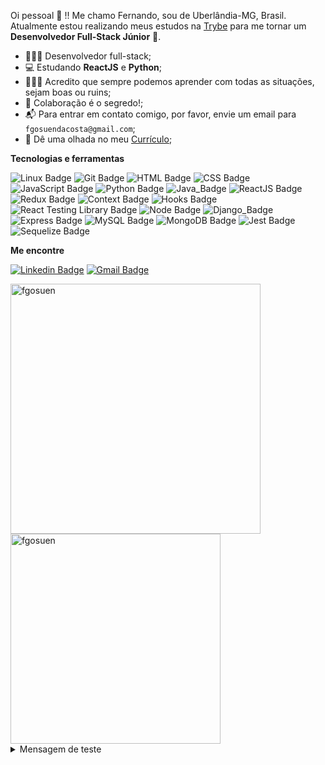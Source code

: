 Oi pessoal 👋 !! Me chamo Fernando, sou de Uberlândia-MG, Brasil. Atualmente estou realizando meus estudos na [Trybe](https://www.betrybe.com/) para me tornar um **Desenvolvedor Full-Stack Júnior** 🚀.

- 👩🏽‍💻 Desenvolvedor full-stack;
- 💻 Estudando **ReactJS** e **Python**;
- 👩🏽‍🎓 Acredito que sempre podemos aprender com todas as situações, sejam boas ou ruins;
- 💬 Colaboração é o segredo!;
- 📬 Para entrar em contato comigo, por favor, envie um email para `fgosuendacosta@gmail.com`;
- 📄 Dê uma olhada no meu [Currículo](https://fgosuen.github.io);

**Tecnologias e ferramentas**

![Linux Badge](https://img.shields.io/badge/-Linux-FCC624?style=flat-square&logo=Linux&logoColor=black)
![Git Badge](https://img.shields.io/badge/-Git-F05032?style=flat-square&logo=git&logoColor=white)
![HTML Badge](https://img.shields.io/badge/-HTML-E34F26?style=flat-square&logo=html5&logoColor=white)
![CSS Badge](https://img.shields.io/badge/-CSS-1572B6?style=flat-square&logo=css3&logoColor=white)
![JavaScript Badge](https://img.shields.io/badge/-JavaScript-yellow?style=flat-square&logo=JavaScript&logoColor=white)
![Python Badge](https://img.shields.io/badge/-Python-306998?style=flat-square&logo=python&logoColor=white)
![Java_Badge](https://img.shields.io/badge/Java-ED8B00?style=flat-square&logo=java&logoColor=white)
![ReactJS Badge](https://img.shields.io/badge/-React-61DAFB?style=flat-square&logo=React&logoColor=black)
![Redux Badge](https://img.shields.io/badge/-Redux-764ABC?style=flat-square&logo=Redux&logoColor=white)
![Context Badge](https://img.shields.io/badge/-Context-61DAFB?style=flat-square&logo=React&logoColor=black)
![Hooks Badge](https://img.shields.io/badge/-Hooks-61DAFB?style=flat-square&logo=React&logoColor=black)
![React Testing Library Badge](https://img.shields.io/badge/-RTL-61DAFB?style=flat-square&logo=react&logoColor=black)
![Node Badge](https://img.shields.io/badge/-Node.js-339933?style=flat-square&logo=node.js&logoColor=white)
![Django_Badge](https://img.shields.io/badge/Django-092E20?style=flat-square&logo=django&logoColor=white)
![Express Badge](https://img.shields.io/badge/-Express.js-grey?style=flat-square&logo=expressjs&logoColor=white)
![MySQL Badge](https://img.shields.io/badge/-MySQL-4479A1?style=flat-square&logo=MySQL&logoColor=white)
![MongoDB Badge](https://img.shields.io/badge/-MongoDB-47A248?style=flat-square&logo=mongodb&logoColor=white)
![Jest Badge](https://img.shields.io/badge/-Jest-C21325?style=flat-square&logo=jest&logoColor=white)
![Sequelize Badge](https://img.shields.io/badge/-Sequelize-357bbe?style=flat-square&logo=sequelize&logoColor=white)

**Me encontre**

[![Linkedin Badge](https://img.shields.io/badge/-LinkedIn-0077B5?style=flat-square&logo=Linkedin&logoColor=white&link=https://www.linkedin.com/in/fcosta-dev/)](https://www.linkedin.com/in/fcosta-dev/)
[![Gmail Badge](https://img.shields.io/badge/-Gmail-D14836?style=flat-square&logo=Gmail&logoColor=white&link=mailto:fgosuendacosta@gmail.com)](mailto:fgosuendacosta@gmail.com)

<a href="https://github.com/fgosuen">
  <img align="center" width="400px" src="https://github-readme-stats.vercel.app/api?username=fgosuen&show_icons=true" alt="fgosuen" />
</a>
<a href="https://github.com/fgosuen">
  <img align="center" width="336px" src="https://github-readme-stats.vercel.app/api/top-langs/?username=fgosuen&layout=compact" alt="fgosuen" />
</a>

<details>
  <summary>Mensagem de teste</summary>
  <!--START_SECTION:waka-->
  
  <!--END_SECTION:waka-->
</details>
